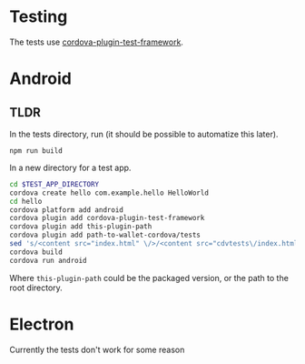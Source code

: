 # Testing

The tests use [cordova-plugin-test-framework](https://github.com/apache/cordova-plugin-test-framework).

# Android

## TLDR

In the tests directory, run (it should be possible to automatize this later).

`npm run build`

In a new directory for a test app.

```sh
cd $TEST_APP_DIRECTORY 
cordova create hello com.example.hello HelloWorld
cd hello
cordova platform add android 
cordova plugin add cordova-plugin-test-framework
cordova plugin add this-plugin-path
cordova plugin add path-to-wallet-cordova/tests
sed 's/<content src="index.html" \/>/<content src="cdvtests\/index.html" \/>/' config.xml -i
cordova build
cordova run android
```

Where `this-plugin-path` could be the packaged version, or the path to the root directory.

# Electron

Currently the tests don't work for some reason